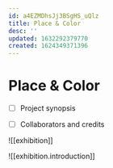 ```yaml
---
id: a4EZMDhsJj3BSgHS_uQlz
title: Place & Color
desc: ''
updated: 1632292379770
created: 1624349371396
---
```

# Place & Color

- [ ] Project synopsis
- [ ] Collaborators and credits


![[exhibition]]

![[exhibition.introduction]]